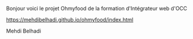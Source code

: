 Bonjour voici le projet Ohmyfood de la formation d'Intégrateur web d'OCC

https://mehdibelhadi.github.io/ohmyfood/index.html

Mehdi Belhadi

